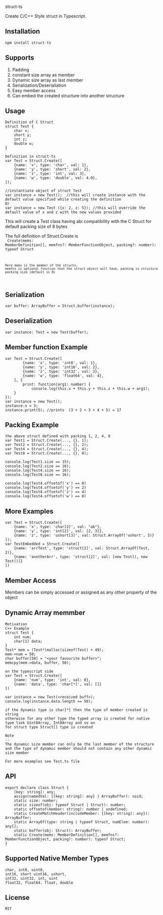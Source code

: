 struct-ts

Create C/C++ Style struct in Typescript.

Installation
------------
    npm install struct-ts

Supports
--------
1. Padding
2. constant size array as member
3. Dynamic size array as last member
4. Serialization/Deserialiation
5. Easy member access
6. Can embed the created structure into another structure

Usage
-----

    Definition of C Struct
    struct Test {
        char x;
        short y;
        int z;
        double w;
    }

    Definition in struct-ts
    var Test = Struct.Create([
        {name: 'x', type: 'char', val: 1},
        {name: 'y', type: 'short', val: 2},
        {name: 'z', type: 'int', val: 3},
        {name: 'w', type: 'double', val: 4.0},
    ]);

    //instantiate object of struct Test
    var instance = new Test();  //this will create instance with the default value specified while creating the definition
    Or
    var instance = new Test ({x: 2, z: 5}); //this will override the default value of x and z with the new values provided

This will create a Test class having abi compatibility with the C Struct for default packing size of 8 bytes

The full definition of Struct.Create is <br>
<code>
    Create(mems: MemberDefinition[], memfns?: MemberFunctionObject, packing?: number): typeof Struct

    Here mems is the member of the structs,
    memfns is optional function that the struct object will have, packing is structure packing size (default is 8)
</code>

Serialization
--
    var buffer: ArrayBuffer = Struct.buffer(instance);
Deserialization
--
    var instance: Test = new Test(buffer);

Member function Example
------
    var Test = Struct.Create([
            {name: 'x', type: 'int8', val: 1},
            {name: 'y', type: 'int16', val: 2},
            {name: 'z', type: 'int32', val: 3},
            {name: 'w', type: 'float64', val: 4},
        ], {
            print: function(arg1: number) {
                console.log(this.x + this.y + this.z + this.w + arg1);
        }
    });
    var instance = new Test();
    instance.x = 3;
    instance.print(5); //prints  (3 + 2 + 3 + 4 + 5) = 17

Packing Example
--
    the above struct defined with packing 1, 2, 4, 8
    var Test1 = Struct.Create(..., {}, 1);
    var Test2 = Struct.Create(..., {}, 2);
    var Test4 = Struct.Create(..., {}, 4);
    var Test8 = Struct.Create(..., {}, 8);

    console.log(Test1.size == 15);
    console.log(Test2.size == 16);
    console.log(Test4.size == 16);
    console.log(Test8.size == 16);

    console.log(Test4.offsetof('x') == 0)
    console.log(Test4.offsetof('y') == 2)
    console.log(Test4.offsetof('z') == 4)
    console.log(Test4.offsetof('w') == 8)

More Examples
--
    var Test = Struct.Create([
        {name: 'x', type: 'char[2]', val: "ab"},
        {name: 'y', type: 'int[2]', val: [2, 3]},
        {name: 'z', type: 'ushort[3]', val: Struct.ArrayOf('ushort', 3)}
    ]);
    var TestEmbedded = Struct.Create([
        {name: 'arrTest', type: 'struct[2]', val: Struct.ArrayOf(Test, 2)},
        {name: 'anotherArr', type: 'struct[2]', val: [new Test(), new Test()]}
    ])

Member Access
--
Members can be simply accessed or assigned as any other property of the object

Dynamic Array memmber
--
    Motivation
    C++ Example
    struct Test {
        int num;
        char[1] data;
    }
    Test* mem = (Test*)malloc(sizeof(Test) + 49);
    mem->num = 50;
    char buffer[50] = "<your favourite buffer>";
    memcpy(mem->data, buffer, 50);

    on the typescript side
    var Test = Struct.Create([
        {name: 'num', type: 'int', val: 0},
        {name: 'data', type: 'char[*]', val: []}
    ])

    var instance = new Test(<received buff>);
    console.log(instance.data.length == 50);

    if the dynamic type is char[*] then the type of member created is string
    otherwise for any other type the typed array is created for native type liek Uint8Array, Int8Array and so on
    for struct type Struct[] type is created

    Note
    --
    The dynamic size member can only be the last member of the structure and the type of dynamic member should not contain any other dynamic size member

    For more examples see Test.ts file

API
--
    export declare class Struct {
        [key: string]: any;
        assign(namedVal: {[key: string]: any} | ArrayBuffer): void;
        static size: number;
        static sizeof(obj: typeof Struct | Struct): number;
        static offsetof(member: string): number | undefined;
        static CreateMatchHeader(includeMember: {[key: string]: any}): ArrayBuffer;
        static ArrayOf(type: string | typeof Struct, numElem: number): any[];
        static buffer(obj: Struct): ArrayBuffer;
        static Create(mems: MemberDefinition[], memfns?: MemberFunctionObject, packing?: number): typeof Struct;
    }
Supported Native Member Types
---
    char, int8, uint8,
    int16, short uint16, ushort,
    int32, uint32, int, uint
    float32, float64. float, double

License
--
    MIT